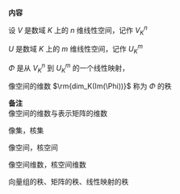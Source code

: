 **内容**  
  
设 $V$ 是数域 $K$ 上的 $n$ 维线性空间，记作 $V_K^n$  
  
 $U$ 是数域 $K$ 上的 $m$ 维线性空间，记作 $U_K^m$  
  
 $\Phi$ 是从 $V_K^n$ 到 $U_K^m$ 的一个线性映射，  
  
像空间的维数 $\rm{dim_K(Im(\Phi))}$ 称为 $\Phi$ 的秩  
  
**备注**  
像空间的维数与表示矩阵的维数  
  
像集，核集  
  
像空间，核空间  
  
像空间维数，核空间维数  
  
向量组的秩、矩阵的秩、线性映射的秩  

